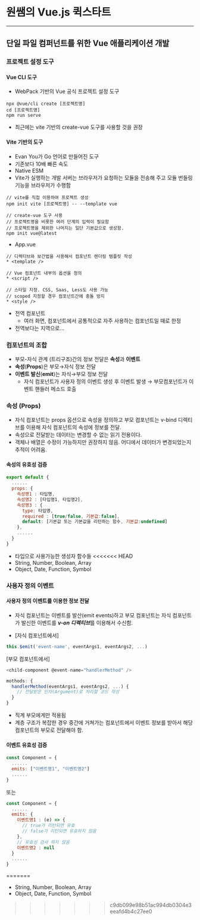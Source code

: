 # 원쌤의 Vue.js 퀵스타트
___
## 단일 파일 컴퍼넌트를 위한 Vue 애플리케이션 개발
### 프로젝트 설정 도구
#### Vue CLI 도구
* WebPack 기반의 Vue 공식 프로젝트 설정 도구
```cli
npx @vue/cli create [프로젝트명]
cd [프로젝트명]
npm run serve
```
* 최근에는 vite 기반의 create-vue 도구를 사용할 것을 권장
#### Vite 기반의 도구
* Evan You가 Go 언어로 만들어진 도구
* 기존보다 10배 빠른 속도
* Native ESM
* Vite가 실행하는 개발 서버는 브라우저가 요청하는 모듈을 전송해 주고 모듈 번들링 기능을 브라우저가 수행함
```
// vite를 직접 이용하여 프로젝트 생성
npm init vite [프로젝트명] -- --template vue

// create-vue 도구 사용
// 프로젝트명을 비롯한 여러 단계의 입력이 필요함
// 프로젝트명을 제외한 나머지는 일단 기본값으로 생성함.
npm init vue@latest
```
* App.vue
```vue
// 디렉티브와 보간법을 사용해서 컴포넌트 렌더링 템플릿 작성
* <template />

// Vue 컴포넌트 내부의 옵션을 정의
* <script />

// 스타일 지정. CSS, Saas, Less도 사용 가능
// scoped 지정할 경우 컴포넌트간에 충돌 방지
* <style />
```
* 전역 컴포넌트
  * 여러 화면, 컴포넌트에서 공통적으로 자주 사용하는 컴포넌트일 때로 한정
* 전역보다는 지역으로...
### 컴포넌트의 조합
* 부모-자식 관계 (트리구조)간의 정보 전달은 **속성**과 **이벤트**
* **속성**(**Props**)은 부모→자식 정보 전달
* **이벤트 발신**(**emit**)는 자식→부모 정보 전달
  * 자식 컴포넌트가 사용자 정의 이벤트 생성 후 이벤트 발생 → 부모컴포넌트가 이벤트 핸들러 메소드 호출
### 속성 (Props)
* 자식 컴포넌트는 props 옵션으로 속성을 정의하고 부모 컴포넌트는 v-bind 디렉티브를 이용해 자식 컴포넌트의 속성에 정보를 전달.
* 속성으로 전달받는 데이터는 변경할 수 없는 읽기 전용이다.
* 객체나 배열은 수정이 가능하지만 권장하지 않음. 어디에서 데이터가 변경되었는지 추적이 어려움.
#### 속성의 유효성 검증
```javascript
export default {
  ......
  props: {
    속성명1 : 타입명,
    속성명2 : [타입명1, 타입명2],
    속성명3 : {
      type: 타입명,
      required : [true/false, 기본값:false],
      default: [기본값 또는 기본값을 리턴하는 함수, 기본값:undefined]
    },
    ......
  }   
}
```
* 타입으로 사용가능한 생성자 함수들
<<<<<<< HEAD
* String, Number, Boolean, Array
* Object, Date, Function, Symbol
### 사용자 정의 이벤트
#### 사용자 정의 이벤트를 이용한 정보 전달
* 자식 컴포넌트는 이벤트를 발산(emit events)하고 부모 컴포넌트는 자식 컴포넌트가 발신한 이벤트를 ***v-on 디렉티브***를 이용해서 수신함.

* [자식 컴포넌트에서]
```javascript
this.$emit('event-name', eventArgs1, eventArgs2, ...)
```
[부모 컴포넌트에서]
```javascript
<child-component @event-name="handlerMethod" />

mothods: {
  handlerMethod(eventArgs1, eventArgs2, ...) {
    // 전달받은 인자(Argument)로 처리할 코드 작성
  }
}
```
* 직계 부모에게만 적용됨
* 계층 구조가 복잡한 경우 중간에 거쳐가는 컴포넌트에서 이벤트 정보를 받아서 해당 컴포넌트의 부모로 전달해야 함.
#### 이벤트 유효성 검증
```javascript
const Component = {
  ......
  emits: ["이벤트명1", "이벤트명2"]
  ......
}
```
또는
```javascript
const Component = {
  ......
  emits: {
    이벤트명1 : (e) => {
      // true가 리턴되면 유효
      // false가 리턴되면 유효하지 않음
    },
    // 유효성 검사 하지 않음
    이벤트명2 : null
  }
  ......
}
```
=======
  * String, Number, Boolean, Array
  * Object, Date, Function, Symbol
>>>>>>> c9db099e98b51ac994db0304e3eeafd4b4c27ee0
